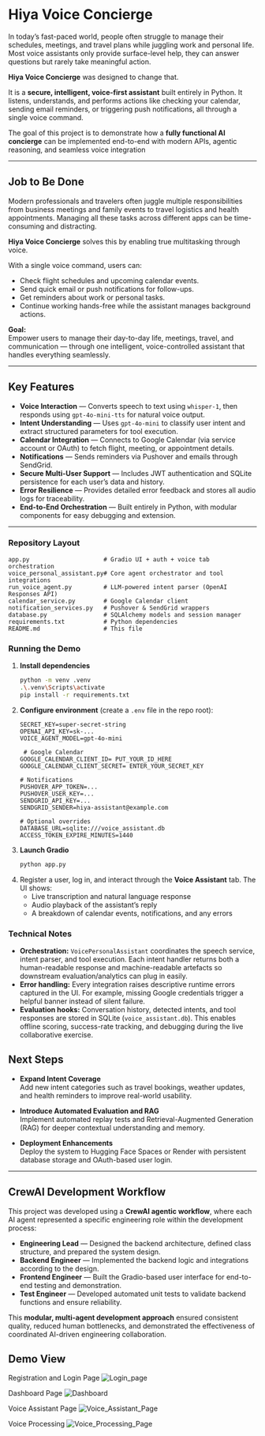 # Hiya Voice Concierge

In today’s fast-paced world, people often struggle to manage their schedules, meetings, and travel plans while juggling work and personal life. Most voice assistants only provide surface-level help, they can answer questions but rarely take meaningful action.

**Hiya Voice Concierge** was designed to change that.

It is a **secure, intelligent, voice-first assistant** built entirely in Python. It listens, understands, and performs actions like checking your calendar, sending email reminders, or triggering push notifications, all through a single voice command.

The goal of this project is to demonstrate how a **fully functional AI concierge** can be implemented end-to-end with modern APIs, agentic reasoning, and seamless voice integration

---

## Job to Be Done

Modern professionals and travelers often juggle multiple responsibilities from business meetings and family events to travel logistics and health appointments. Managing all these tasks across different apps can be time-consuming and distracting.

**Hiya Voice Concierge** solves this by enabling true multitasking through voice.

With a single voice command, users can:
- Check flight schedules and upcoming calendar events.
- Send quick email or push notifications for follow-ups.
- Get reminders about work or personal tasks.
- Continue working hands-free while the assistant manages background actions.

**Goal:**  
Empower users to manage their day-to-day life, meetings, travel, and communication — through one intelligent, voice-controlled assistant that handles everything seamlessly.

---

## Key Features

- **Voice Interaction** — Converts speech to text using `whisper-1`, then responds using `gpt-4o-mini-tts` for natural voice output.  
- **Intent Understanding** — Uses `gpt-4o-mini` to classify user intent and extract structured parameters for tool execution.  
- **Calendar Integration** — Connects to Google Calendar (via service account or OAuth) to fetch flight, meeting, or appointment details.  
- **Notifications** — Sends reminders via Pushover and emails through SendGrid.  
- **Secure Multi-User Support** — Includes JWT authentication and SQLite persistence for each user’s data and history.  
- **Error Resilience** — Provides detailed error feedback and stores all audio logs for traceability.  
- **End-to-End Orchestration** — Built entirely in Python, with modular components for easy debugging and extension.

---

### Repository Layout
```
app.py                     # Gradio UI + auth + voice tab orchestration
voice_personal_assistant.py# Core agent orchestrator and tool integrations
run_voice_agent.py         # LLM-powered intent parser (OpenAI Responses API)
calendar_service.py        # Google Calendar client
notification_services.py   # Pushover & SendGrid wrappers
database.py                # SQLAlchemy models and session manager
requirements.txt           # Python dependencies
README.md                  # This file
```

### Running the Demo
1. **Install dependencies**
   ```bash
   python -m venv .venv
   .\.venv\Scripts\activate
   pip install -r requirements.txt
   ```
2. **Configure environment** (create a `.env` file in the repo root):
   ```
   SECRET_KEY=super-secret-string
   OPENAI_API_KEY=sk-...
   VOICE_AGENT_MODEL=gpt-4o-mini

    # Google Calendar 
   GOOGLE_CALENDAR_CLIENT_ID= PUT_YOUR_ID_HERE
   GOOGLE_CALENDAR_CLIENT_SECRET= ENTER_YOUR_SECRET_KEY
   
   # Notifications
   PUSHOVER_APP_TOKEN=...
   PUSHOVER_USER_KEY=...
   SENDGRID_API_KEY=...
   SENDGRID_SENDER=hiya-assistant@example.com

   # Optional overrides
   DATABASE_URL=sqlite:///voice_assistant.db
   ACCESS_TOKEN_EXPIRE_MINUTES=1440
   ```
3. **Launch Gradio**
   ```bash
   python app.py
   ```
4. Register a user, log in, and interact through the **Voice Assistant** tab. The UI shows:
   - Live transcription and natural language response
   - Audio playback of the assistant’s reply
   - A breakdown of calendar events, notifications, and any errors

### Technical Notes
- **Orchestration:** `VoicePersonalAssistant` coordinates the speech service, intent parser, and tool execution. Each intent handler returns both a human-readable response and machine-readable artefacts so downstream evaluation/analytics can plug in easily.
- **Error handling:** Every integration raises descriptive runtime errors captured in the UI. For example, missing Google credentials trigger a helpful banner instead of silent failure.
- **Evaluation hooks:** Conversation history, detected intents, and tool responses are stored in SQLite (`voice_assistant.db`). This enables offline scoring, success-rate tracking, and debugging during the live collaborative exercise.


## Next Steps

- **Expand Intent Coverage**  
  Add new intent categories such as travel bookings, weather updates, and health reminders to improve real-world usability.

- **Introduce Automated Evaluation and RAG**  
  Implement automated replay tests and Retrieval-Augmented Generation (RAG) for deeper contextual understanding and memory.

- **Deployment Enhancements**  
  Deploy the system to Hugging Face Spaces or Render with persistent database storage and OAuth-based user login.

---

## CrewAI Development Workflow

This project was developed using a **CrewAI agentic workflow**, where each AI agent represented a specific engineering role within the development process:

- **Engineering Lead** — Designed the backend architecture, defined class structure, and prepared the system design.  
- **Backend Engineer** — Implemented the backend logic and integrations according to the design.  
- **Frontend Engineer** — Built the Gradio-based user interface for end-to-end testing and demonstration.  
- **Test Engineer** — Developed automated unit tests to validate backend functions and ensure reliability.

This **modular, multi-agent development approach** ensured consistent quality, reduced human bottlenecks, and demonstrated the effectiveness of coordinated AI-driven engineering collaboration.


## Demo View

Registration and Login Page
![Login_page](1.png)

Dashboard Page
![Dashboard](2.png)

Voice Assistant Page
![Voice_Assistant_Page](3.png)

Voice Processing
![Voice_Processing_Page](4.png)



